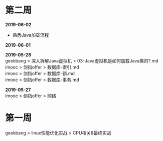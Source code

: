 # 第二周
**2019-06-02**
- 熟悉Java加载流程

**2019-06-01**

**2019-05-28**  
geekbang > 深入拆解Java虚拟机 > 03-Java虚拟机是如何加载Java类的?.md  
imooc > 剑指offer > 数据库-索引.md  
imooc > 剑指offer > 数据库-锁.md  
imooc > 剑指offer > 数据库-事务.md  

**2019-05-27**  
imooc > 剑指offer > 网络

# 第一周
geekbang > linux性能优化实战 > CPU相关&最终实战 